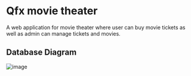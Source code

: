 
# Qfx movie theater

A web application for movie theater where user can buy movie tickets as well as admin can manage tickets and movies. 



## Database Diagram
![image](https://github.com/pariveshthulung/Qfx-movie-theater/assets/101857429/acc1e9dc-0d26-4a0f-946e-9581fa6f8e3c)
